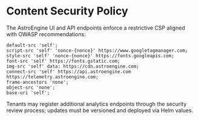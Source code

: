 # Content Security Policy

The AstroEngine UI and API endpoints enforce a restrictive CSP aligned with OWASP recommendations:

```
default-src 'self';
script-src 'self' 'nonce-{nonce}' https://www.googletagmanager.com;
style-src 'self' 'nonce-{nonce}' https://fonts.googleapis.com;
font-src 'self' https://fonts.gstatic.com;
img-src 'self' data: https://cdn.astroengine.com;
connect-src 'self' https://api.astroengine.com https://telemetry.astroengine.com;
frame-ancestors 'none';
object-src 'none';
base-uri 'self';
```

Tenants may register additional analytics endpoints through the security review process; updates must be versioned and deployed via Helm values.

